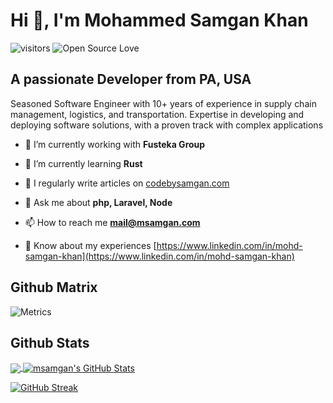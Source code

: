 # Hi 👋, I'm Mohammed Samgan Khan

![visitors](https://visitor-badge.laobi.icu/badge?page_id=msamgan.msamgan)
![Open Source Love](https://badges.frapsoft.com/os/v1/open-source.svg?v=102)

## A passionate Developer from PA, USA

Seasoned Software Engineer with 10+ years of experience in supply chain management, logistics, and transportation. Expertise in developing and deploying software solutions, with a proven track with complex applications

- 🔭 I’m currently working with **Fusteka Group**

- 🌱 I’m currently learning **Rust**

- 📝 I regularly write articles on [codebysamgan.com](https://codebysamgan.com)

- 💬 Ask me about **php, Laravel, Node**

- 📫 How to reach me **mail@msamgan.com**

- 📄 Know about my experiences [https://www.linkedin.com/in/mohd-samgan-khan](https://www.linkedin.com/in/mohd-samgan-khan)

## Github Matrix

![Metrics](https://metrics.lecoq.io/msamgan?template=classic&base.header=0&gists=1&lines=1&config.timezone=America%2New_York)

## Github Stats

<a href="https://github.com/msamgan">
  <img align="center" src="https://github-readme-stats.vercel.app/api/top-langs/?username=msamgan&langs_count=3" />
</a>
<a href="https://github.com/msamgan">
  <img align="center" src="https://github-readme-stats.vercel.app/api?username=msamgan&show_icons=true&line_height=27&count_private=true&icon_color=2bbc8a" alt="msamgan's GitHub Stats" />
</a>

[![GitHub Streak](https://github-readme-streak-stats.herokuapp.com?user=msamgan&date_format=M%20j%5B%2C%20Y%5D&mode=weekly&card_width=770)](https://git.io/streak-stats)
